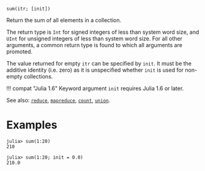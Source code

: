 ```
sum(itr; [init])
```

Return the sum of all elements in a collection.

The return type is `Int` for signed integers of less than system word size, and `UInt` for unsigned integers of less than system word size.  For all other arguments, a common return type is found to which all arguments are promoted.

The value returned for empty `itr` can be specified by `init`. It must be the additive identity (i.e. zero) as it is unspecified whether `init` is used for non-empty collections.

!!! compat "Julia 1.6"
    Keyword argument `init` requires Julia 1.6 or later.


See also: [`reduce`](@ref), [`mapreduce`](@ref), [`count`](@ref), [`union`](@ref).

# Examples

```jldoctest
julia> sum(1:20)
210

julia> sum(1:20; init = 0.0)
210.0
```
